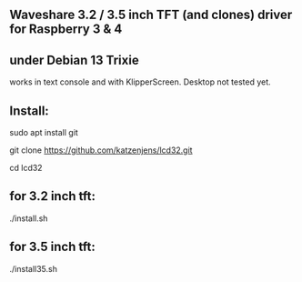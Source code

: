 ## Waveshare 3.2 / 3.5 inch TFT (and clones) driver for Raspberry 3 & 4
## under Debian 13 Trixie
works in text console and with KlipperScreen.
Desktop not tested yet.

## Install:

sudo apt install git

git clone https://github.com/katzenjens/lcd32.git

cd lcd32
## for 3.2 inch tft:
./install.sh

## for 3.5 inch tft:
./install35.sh

